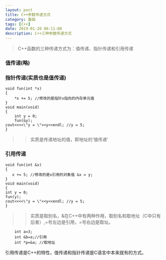 ```yaml
---
layout: post
title: C++参数传递方式
category: 基础
tags: [C++]
date: 2019-01-20 06:11:08
description: C++三种参数传递方式
---
```


>C++函数的三种传递方式为：值传递、指针传递和引用传递

### 值传递(略)
### 指针传递(实质也是值传递)
```
void fun(int *x)
{
    *x += 5; //修改的是指针x指向的内存单元值
}
void main(void)
{
    int y = 0;
    fun(&y);
cout<<<<\"y = \"<<y<<endl; //y = 5;
}
```
>>实质是传递地址的值，即地址的‘值传递’
### 引用传递
```
void fun(int &x)
{
   x += 5; //修改的是x引用的对象值 &x = y;
}
void main(void)
{
int y = 0;
fun(y);
cout<<<<\"y = \"<<y<<endl; //y = 5;
}
```
>>实质是取别名，&在C++中有两种作用，取别名和取地址（C中只有后者）,=号左边是引用，=号右边是取址。
```
    int a=3;  
    int &b=a;//引用              
    int *p=&a; //取地址
```

引用传递是C++的特性，值传递和指针传递是C语言中本来就有的方式。